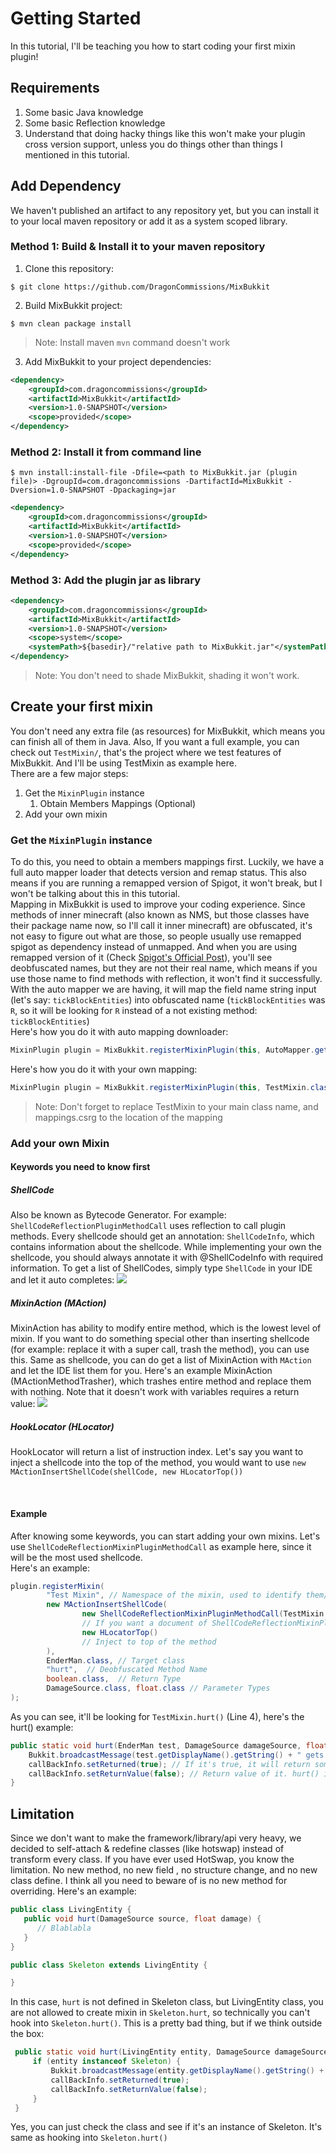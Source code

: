 # Getting Started
In this tutorial, I'll be teaching you how to start coding your first mixin plugin!

## Requirements
1. Some basic Java knowledge
2. Some basic Reflection knowledge
3. Understand that doing hacky things like this won't make your plugin cross version support, unless you do things other than things I mentioned in this tutorial.

## Add Dependency
We haven't published an artifact to any repository yet, but you can install it to your
local maven repository or add it as a system scoped library.
### Method 1: Build & Install it to your maven repository
1. Clone this repository:
```shell
$ git clone https://github.com/DragonCommissions/MixBukkit
```
2. Build MixBukkit project:
```shell
$ mvn clean package install
```
> Note: Install maven `mvn` command doesn't work
3. Add MixBukkit to your project dependencies:
```xml
<dependency>
    <groupId>com.dragoncommissions</groupId>
    <artifactId>MixBukkit</artifactId>
    <version>1.0-SNAPSHOT</version>
    <scope>provided</scope>
</dependency>
```

### Method 2: Install it from command line
```shell
$ mvn install:install-file -Dfile=<path to MixBukkit.jar (plugin file)> -DgroupId=com.dragoncommissions -DartifactId=MixBukkit -Dversion=1.0-SNAPSHOT -Dpackaging=jar
```
```xml
<dependency>
    <groupId>com.dragoncommissions</groupId>
    <artifactId>MixBukkit</artifactId>
    <version>1.0-SNAPSHOT</version>
    <scope>provided</scope>
</dependency>
```

### Method 3: Add the plugin jar as library
```xml
<dependency>
    <groupId>com.dragoncommissions</groupId>
    <artifactId>MixBukkit</artifactId>
    <version>1.0-SNAPSHOT</version>
    <scope>system</scope>
    <systemPath>${basedir}/"relative path to MixBukkit.jar"</systemPath>
</dependency>
```

> Note: You don't need to shade MixBukkit, shading it won't work.

## Create your first mixin
You don't need any extra file (as resources) for MixBukkit, which means
you can finish all of them in Java. 
Also, If you want a full example, you can check out `TestMixin/`, that's the project
where we test features of MixBukkit. And I'll be using TestMixin as example here.
<br>
There are a few major steps:
1. Get the `MixinPlugin` instance
   1. Obtain Members Mappings (Optional)
2. Add your own mixin

### Get the `MixinPlugin` instance
To do this, you need to obtain a members mappings first.
Luckily, we have a full auto mapper loader that detects version and remap status.
This also means if you are running a remapped version of Spigot, it won't break,
but I won't be talking about this in this tutorial.
<br>
Mapping in MixBukkit is used to improve your coding experience. Since methods of inner minecraft
(also known as NMS, but those classes have their package name now, so I'll call it
inner minecraft) are obfuscated, it's not easy to figure out what are those, so 
people usually use remapped spigot as dependency instead of unmapped. And
when you are using remapped version of it (Check [Spigot's Official Post](https://www.spigotmc.org/threads/spigot-bungeecord-1-17-1-17-1.510208/#post-4184317)), you'll see deobfuscated names, but they
are not their real name, which means if you use those name to find methods with
reflection, it won't find it successfully. With the auto mapper we are having, it will
map the field name string input (let's say: `tickBlockEntities`) into obfuscated name
(`tickBlockEntities` was `R`, so it will be looking for `R` instead of a not existing method: 
`tickBlockEntities`)
<br>
Here's how you do it with auto mapping downloader:
```java
MixinPlugin plugin = MixBukkit.registerMixinPlugin(this, AutoMapper.getMappingAsStream());
```
Here's how you do it with your own mapping:
```java
MixinPlugin plugin = MixBukkit.registerMixinPlugin(this, TestMixin.class.getClassLoader().getResourceAsStream("mappings.csrg"));
```
> Note: Don't forget to replace TestMixin to your main class name, and mappings.csrg to the location of the mapping

### Add your own Mixin
#### Keywords you need to know first
##### ShellCode
Also be known as Bytecode Generator. For example: `ShellCodeReflectionPluginMethodCall` uses reflection to call plugin methods. Every shellcode should get an annotation: `ShellCodeInfo`, which contains information about the shellcode. While implementing your own the shellcode, you should always annotate it with @ShellCodeInfo with required information.
To get a list of ShellCodes, simply type `ShellCode` in your IDE and let it auto completes:
![](https://storage.gato.host/61068f9c11c02e002297ebf2/iwGtPu8wD.png)

##### MixinAction (MAction)
MixinAction has ability to modify entire method,
which is the lowest level of mixin. If you want to do something special
other than inserting shellcode (for example: replace it with a super call, trash the method),
you can use this. Same as shellcode, you can do get a list of MixinAction with `MAction` and let the IDE list them for you.
Here's an example MixinAction (MActionMethodTrasher), which trashes entire method and replace them with nothing. Note that it doesn't work with variables requires a return value:
![](https://storage.gato.host/61068f9c11c02e002297ebf2/ov_KRsORz.png)

##### HookLocator (HLocator)
HookLocator will return a list of instruction index.
Let's say you want to inject a shellcode into the top of the method,
you would want to use `new MActionInsertShellCode(shellCode, new HLocatorTop())`

<br>

#### Example
After knowing some keywords, you can start adding your own mixins.
Let's use `ShellCodeReflectionMixinPluginMethodCall` as example here, since it will
be the most used shellcode.<br>
Here's an example:
```java
plugin.registerMixin(
        "Test Mixin", // Namespace of the mixin, used to identify them/avoid imjecting same mixin multiple times, so any char is allowed
        new MActionInsertShellCode(
                new ShellCodeReflectionMixinPluginMethodCall(TestMixin.class.getDeclaredMethod("hurt", EnderMan.class, DamageSource.class, float.class, CallbackInfo.class), false),
                // If you want a document of ShellCodeReflectionMixinPluginMethodCall, check the docs for that (obviously not Getting Started.md)
                new HLocatorTop()
                // Inject to top of the method
        ),
        EnderMan.class, // Target class
        "hurt",  // Deobfuscated Method Name
        boolean.class,  // Return Type
        DamageSource.class, float.class // Parameter Types
);
```

As you can see, it'll be looking for `TestMixin.hurt()` (Line 4), here's the hurt() example:
```java
public static void hurt(EnderMan test, DamageSource damageSource, float damage, CallbackInfo callBackInfo) {
    Bukkit.broadcastMessage(test.getDisplayName().getString() + " gets hurt from " + damageSource.getMsgId() + "  (Damage amount: " + damage + ")");
    callBackInfo.setReturned(true); // If it's true, it will return something
    callBackInfo.setReturnValue(false); // Return value of it. hurt() in vanilla returns a boolean, so I returned boolean
}
```

## Limitation
Since we don't want to make the framework/library/api very heavy, we decided to
self-attach & redefine classes (like hotswap) instead of transform every class.
If you have ever used HotSwap, you know the limitation. No new method, no new field
, no structure change, and no new class define. I think all you need to beware of is
no new method for overriding. Here's an example:

```java
public class LivingEntity {
   public void hurt(DamageSource source, float damage) {
      // Blablabla
   }
}

public class Skeleton extends LivingEntity {

}
```
In this case, `hurt` is not defined in Skeleton class, but LivingEntity class, you are not allowed
to create mixin in `Skeleton.hurt`, so technically you can't hook into `Skeleton.hurt()`.
This is a pretty bad thing, but if we think outside the box:
```java
 public static void hurt(LivingEntity entity, DamageSource damageSource, float damage, CallbackInfo callBackInfo) {
     if (entity instanceof Skeleton) {
         Bukkit.broadcastMessage(entity.getDisplayName().getString() + " gets hurt from " + damageSource.getMsgId() + "  (Damage amount: " + damage + ")");
         callBackInfo.setReturned(true);
         callBackInfo.setReturnValue(false);
     }
 }
```
Yes, you can just check the class and see if it's an instance of Skeleton.
It's same as hooking into `Skeleton.hurt()`